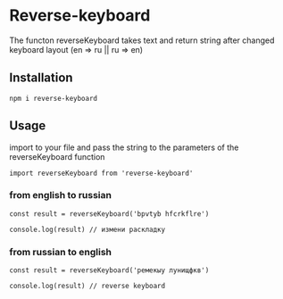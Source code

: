 # Reverse-keyboard
The functon reverseKeyboard takes text and return string after changed keyboard layout (en => ru || ru => en)

## Installation
    npm i reverse-keyboard

## Usage
import to your file and pass the string to the parameters of the reverseKeyboard function

    import reverseKeyboard from 'reverse-keyboard'

### from english to russian
    const result = reverseKeyboard('bpvtyb hfcrkflre')

    console.log(result) // измени раскладку

### from russian to english
    const result = reverseKeyboard('ремекыу лунищфкв')

    console.log(result) // reverse keyboard
